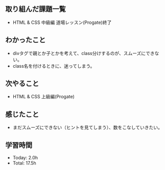 ## 取り組んだ課題一覧
- HTML & CSS 中級編 道場レッスン(Progate)終了
## わかったこと
- divタグで親とか子とかを考えて、class分けするのが、スムーズにできない。
- class名を付けるときに、迷ってしまう。
## 次やること
- HTML & CSS 上級編(Progate)
## 感じたこと
- まだスムーズにできない（ヒントを見てしまう）、数をこなしていきたい。
## 学習時間
- Today: 2.0h
- Total: 17.5h
